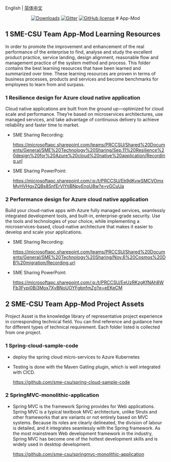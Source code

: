 English | [简体中文](./README_zh-CN.md)

<p align="center">
  <a href="https://github.com/sme-csu"><img src="https://badgen.net/badge/downloads/0/green?icon=github" alt="Downloads"></a>
  <a href="https://gitter.im/SME-CSU-Team/community?utm_source=badge&utm_medium=badge&utm_campaign=pr-badge"><img src="https://badges.gitter.im/SME-CSU-Team/community.svg" alt="Gitter" /></a>
  <a href="/LICENSE"><img src="https://img.shields.io/badge/license-MIT-blue.svg" alt="GitHub license" /></a>
# App-Mod

## 1 SME-CSU Team App-Mod Learning Resources

In order to promote the improvement and enhancement of the real performance of the enterprise to find, analyse and study the excellent product practice, service landing, design alignment, reasonable flow and management practice of the system method and process. This folder contains the best learning resources that have been learned and summarized over time. These learning resources are proven in terms of business processes, products and services and become benchmarks for employees to learn from and surpass.

### 1 Resilience design for Azure cloud native application

Cloud native applications are built from the ground up—optimized for cloud scale and performance. They’re based on microservices architectures, use managed services, and take advantage of continuous delivery to achieve reliability and faster time to market.

- SME Sharing Recording: 

  https://microsoftapc.sharepoint.com/teams/PRCCSU/Shared%20Documents/General/SME%20Technology%20Sharing/Sep.11%20Resilience%20design%20for%20Azure%20cloud%20native%20application/Recording.url

- SME Sharing PowerPoint:

  https://microsoftapc.sharepoint.com/:p:/t/PRCCSU/Eb9dKvwSMCVOmxMyHVHgvZQBs8SnfErVlYtiBNpyEnoU8w?e=yGCuUa

### 2 Performance design for Azure cloud native application

Build your cloud-native apps with Azure fully managed services, seamlessly integrated development tools, and built-in, enterprise-grade security. Use the tools and technologies of your choice, while implementing a microservices-based, cloud-native architecture that makes it easier to develop and scale your applications.

- SME Sharing Recording: 

  https://microsoftapc.sharepoint.com/teams/PRCCSU/Shared%20Documents/General/SME%20Technology%20Sharing/Nov.6%20Cosmos%20DB%20migration/Recording.url

- SME Sharing PowerPoint:

  https://microsoftapc.sharepoint.com/:p:/t/PRCCSU/EeUzRKzgKfNAh8WFb3Fypi0Bi3Mox7XyBNoUOYFgbnfmZg?e=eEKeCM

## 2 SME-CSU Team App-Mod Project Assets

Project Asset is the knowledge library of representative project experience in corresponding technical field. You can find reference and guidance here for different types of technical requirement. Each folder listed is collected from one project.

### 1 Spring-cloud-sample-code

- deploy the spring cloud micro-services to Azure Kubernetes 

- Testing is done with the Maven Gatling plugin, which is well integrated with CICD.

  https://github.com/sme-csu/spring-cloud-sample-code

### 2 SpringMVC-monolithic-application

- Spring MVC is the framework Spring provides for Web applications. Spring MVC is a typical textbook MVC architecture, unlike Struts and other frameworks that are variants or not entirely based on MVC systems. Because its roles are clearly delineated, the division of labour is detailed, and it integrates seamlessly with the Spring framework. As the most mainstream Web development framework in the industry, Spring MVC has become one of the hottest development skills and is widely used in desktop development.

  https://github.com/sme-csu/springmvc-monolithic-application
